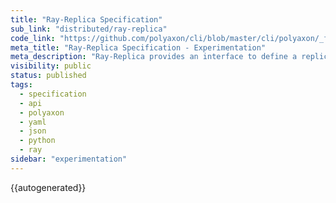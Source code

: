 ```yaml
---
title: "Ray-Replica Specification"
sub_link: "distributed/ray-replica"
code_link: "https://github.com/polyaxon/cli/blob/master/cli/polyaxon/_flow/run/ray/replica.py"
meta_title: "Ray-Replica Specification - Experimentation"
meta_description: "Ray-Replica provides an interface to define a replica for RayJob."
visibility: public
status: published
tags:
  - specification
  - api
  - polyaxon
  - yaml
  - json
  - python
  - ray
sidebar: "experimentation"
---
```


{{autogenerated}}
